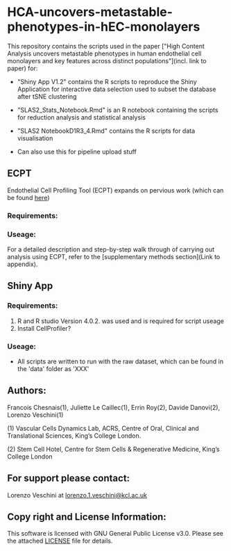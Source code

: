 # HCA-uncovers-metastable-phenotypes-in-hEC-monolayers

This repository contains the scripts used in the paper ["High Content Analysis uncovers metastable phenotypes in human endothelial cell monolayers and key features across distinct populations"](incl. link to paper) for: 

- "Shiny App V1.2" contains the R scripts to reproduce the Shiny Application for interactive data selection 
 used to subset the database after tSNE clustering 
 
- "SLAS2_Stats_Notebook.Rmd" is an R notebook containing the scripts for reduction analysis and statistical analysis 

- "SLAS2 NotebookD1R3_4.Rmd" contains the R scripts for data visualisation

- Can also use this for pipeline upload stuff 

## ECPT
Endothelial Cell Profiling Tool (ECPT) expands on pervious work (which can be found [here](https://journals.sagepub.com/doi/10.1177/2472555218820848))
### Requirements: 

### Useage: 
For a detailed description and step-by-step walk through of carrying out analysis using ECPT, refer to the [supplementary methods section](Link to appendix).   

## Shiny App
### Requirements: 
1. R and R studio Version 4.0.2. was used and is required for script useage 
2. Install CellProfiler? 

### Useage: 
- All scripts are written to run with the raw dataset, which can be found in the 'data' folder as 'XXX'
 

## Authors:
Francois Chesnais(1), Juliette Le Caillec(1), Errin Roy(2), Davide Danovi(2), Lorenzo Veschini(1) 

(1) Vascular Cells Dynamics Lab, ACRS, Centre of Oral, Clinical and Translational Sciences, King’s College London. 

(2) Stem Cell Hotel, Centre for Stem Cells & Regenerative Medicine, King’s College London 

## For support please contact:
Lorenzo Veschini at lorenzo.1.veschini@kcl.ac.uk 

## Copy right and License Information: 

This software is licensed with GNU General Public License v3.0. Please see the attached [LICENSE](https://github.com/exr98/HCA-uncovers-metastable-phenotypes-in-hEC-monolayers/blob/main/LICENSE) file for details.
